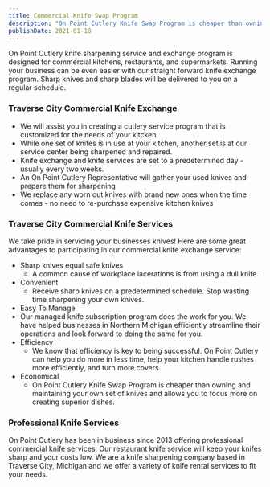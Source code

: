 ```yaml
---
title: Commercial Knife Swap Program
description: "On Point Cutlery Knife Swap Program is cheaper than owning and maintaining your own set of knives and allows you to focus more on creating superior dishes."
publishDate: 2021-01-18
---
```

On Point Cutlery knife sharpening service and exchange program is designed for commercial kitchens, restaurants, and supermarkets. Running your business can be even easier with our straight forward knife exchange program. Sharp knives and sharp blades will be delivered to you on a regular schedule.

### Traverse City Commercial Knife Exchange

- We will assist you in creating a cutlery service program that is customized for the needs of your kitcken
- While one set of knifes is in use at your kitchen, another set is at our service center being sharpened and repaired. 
- Knife exchange and knife services are set to a predetermined day - usually every two weeks.  
- An On Point Cutlery Representative will gather your used knives and prepare them for sharpening
- We replace any worn out knives with brand new ones when the time comes - no need to re-purchase expensive kitchen knives


### Traverse City Commercial Knife Services

We take pride in servicing your businesses knives!  Here are some great advantages to participating in our commercial knife exchange service:

- Sharp knives equal safe knives
  - A common cause of workplace lacerations is from using a dull knife.
- Convenient
  - Receive sharp knives on a predetermined schedule.  Stop wasting time sharpening your own knives.
-  Easy To Manage
  - Our managed knife subscription program does the work for you.  We have helped businesses in Northern Michigan efficiently streamline their operations and look forward to doing the same for you.  
- Efficiency
  - We know that efficiency is key to being successful. On Point Cutlery can help you do more in less time, help your kitchen handle rushes more efficiently, and turn more covers.
- Economical
  - On Point Cutlery Knife Swap Program is cheaper than owning and maintaining your own set of knives and allows you to focus more on creating superior dishes.


### Professional Knife Services

On Point Cutlery has been in business since 2013 offering professional commercial knife services.  Our restaurant knife service will keep your knifes sharp and your costs low.  We are a knife sharpening company based in Traverse City, Michigan and we offer a variety of knife rental services to fit your needs.  